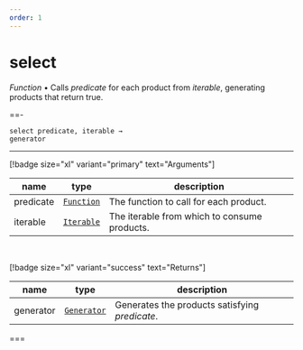 ```yaml
---
order: 1
---
```

# select

_Function_ &bull; Calls _predicate_ for each product from _iterable_, generating products that return true.


==- <pre><code>select predicate, iterable &rarr; generator</code></pre>
<hr>

[!badge size="xl" variant="primary" text="Arguments"]

| name | type | description |
|------|------|-------------|
|predicate|[`Function`][Function]|The function to call for each product.|
|iterable|[`Iterable`][Iterable]|The iterable from which to consume products.|

<br>

[!badge size="xl" variant="success" text="Returns"]

| name | type | description |
|------|------|-------------|
|generator|[`Generator`][Generator]|Generates the products satisfying _predicate_.|



===




[Function]: https://developer.mozilla.org/en-US/docs/Web/JavaScript/Reference/Global_Objects/Function
[Iterable]: #
[Generator]: #